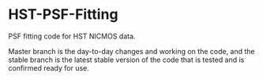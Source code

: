 # HST-PSF-Fitting
PSF fitting code for HST NICMOS data.

Master branch is the day-to-day changes and working on the code, and the stable branch is the latest stable version of the code that is tested and is confirmed ready for use.

